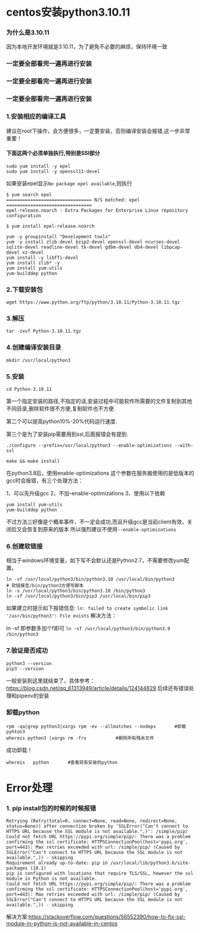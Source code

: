 # centos安装python3.10.11

### 为什么是3.10.11
因为本地开发环境就是3.10.11，为了避免不必要的麻烦，保持环境一致
### 一定要全部看完一遍再进行安装
### 一定要全部看完一遍再进行安装
### 一定要全部看完一遍再进行安装


### 1.安装相应的编译工具
建议在root下操作，会方便很多，一定要安装，否则编译安装会报错,这一步非常重要！

#### 下面这两个必须单独执行,特别是SSl部分
```
sudo yum install -y epel
sudo yum install -y openssl11-devel
```
如果安装epel显示`No package epel available`,则执行
```
$ yum search epel
================================ N/S matched: epel ================================
epel-release.noarch : Extra Packages for Enterprise Linux repository configuration

$ yum install epel-release.noarch
```

```
yum -y groupinstall "Development tools"
yum -y install zlib-devel bzip2-devel openssl-devel ncurses-devel sqlite-devel readline-devel tk-devel gdbm-devel db4-devel libpcap-devel xz-devel
yum install -y libffi-devel
yum install zlib* -y
yum install yum-utils
yum-builddep python
```

### 2.下载安装包
```wget https://www.python.org/ftp/python/3.10.11/Python-3.10.11.tgz```

### 3.解压
```tar -zxvf Python-3.10.11.tgz```

### 4.创建编译安装目录
``mkdir /usr/local/python3``

### 5.安装
```cd Python-3.10.11```

第一个指定安装的路径,不指定的话,安装过程中可能软件所需要的文件复制到其他不同目录,删除软件很不方便,复制软件也不方便.


第二个可以提高python10%-20%代码运行速度.


第三个是为了安装pip需要用到ssl,后面报错会有提到.


```./configure --prefix=/usr/local/python3 --enable-optimizations --with-ssl ```

```make && make install```

在python3.8后，使用enable-optimizations 这个参数在服务器使用的是低版本的gcc时会报错，有三个处理方法：

1、可以先升级gcc
2、不加–enable-optimizations
3、使用以下依赖

```
yum install yum-utils
yum-builddep python
```
不过方法三好像是个概率事件，不一定会成功,而且升级gcc是当前client有效，关闭后又会恢复到原来的版本
所以强烈建议不使用``--enable-optimizations``

### 6.创建软链接
相当于windows环境变量，如下写不会默认还是Python2.7，不需要修改yum配置。

```
ln -sf /usr/local/python3/bin/python3.10 /usr/local/bin/python3
# 软链接至/bin/python3方便写脚本
ln -s /usr/local/python3/bin/python3.10 /bin/python3
ln -sf /usr/local/python3/bin/pip3 /usr/local/bin/pip3
```
如果建立时提示如下报错信息:
```ln: failed to create symbolic link '/usr/bin/python3': File exists```
解决方法：

ln -sf 即参数多加个f即可
```ln -sf /usr/local/python3/bin/python3.9 /bin/python3```

### 7.验证是否成功
```
python3 --version
pip3 --version
```

一般安装到这里就结束了，具体参考：https://blog.csdn.net/qq_61313949/article/details/124144829
后续还有错误处理和pipenv的安装


### 卸载python
```
rpm -qa|grep python3|xargs rpm -ev --allmatches --nodeps       #卸载pyhton3
whereis python3 |xargs rm -frv           #删除所有残余文件
```
成功卸载！
```
whereis   python       #查看现有安装的python
```

# Error处理

### 1. pip install包的时候的时候报错
```
Retrying (Retry(total=0, connect=None, read=None, redirect=None, status=None)) after connection broken by 'SSLError("Can't connect to HTTPS URL because the SSL module is not available.",)': /simple/pip/
Could not fetch URL https://pypi.org/simple/pip/: There was a problem confirming the ssl certificate: HTTPSConnectionPool(host='pypi.org', port=443): Max retries exceeded with url: /simple/pip/ (Caused by SSLError("Can't connect to HTTPS URL because the SSL module is not available.",)) - skipping
Requirement already up-to-date: pip in /usr/local/lib/python3.6/site-packages (18.1)
pip is configured with locations that require TLS/SSL, however the ssl module in Python is not available.
Could not fetch URL https://pypi.org/simple/pip/: There was a problem confirming the ssl certificate: HTTPSConnectionPool(host='pypi.org', port=443): Max retries exceeded with url: /simple/pip/ (Caused by SSLError("Can't connect to HTTPS URL because the SSL module is not available.",)) - skipping

```

解决方案:https://stackoverflow.com/questions/56552390/how-to-fix-ssl-module-in-python-is-not-available-in-centos
